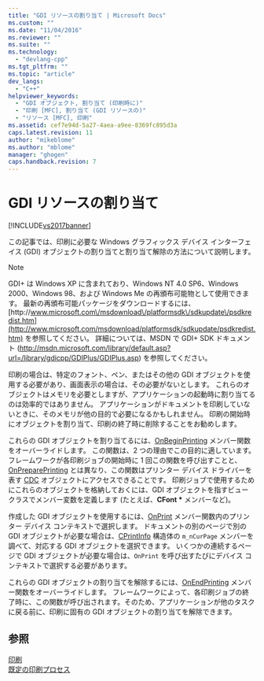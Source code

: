 ```yaml
---
title: "GDI リソースの割り当て | Microsoft Docs"
ms.custom: ""
ms.date: "11/04/2016"
ms.reviewer: ""
ms.suite: ""
ms.technology: 
  - "devlang-cpp"
ms.tgt_pltfrm: ""
ms.topic: "article"
dev_langs: 
  - "C++"
helpviewer_keywords: 
  - "GDI オブジェクト, 割り当て (印刷時に)"
  - "印刷 [MFC], 割り当て (GDI リソースの)"
  - "リソース [MFC], 印刷"
ms.assetid: cef7e94d-5a27-4aea-a9ee-8369fc895d3a
caps.latest.revision: 11
author: "mikeblome"
ms.author: "mblome"
manager: "ghogen"
caps.handback.revision: 7
---
```

# GDI リソースの割り当て
[!INCLUDE[vs2017banner](../assembler/inline/includes/vs2017banner.md)]

この記事では、印刷に必要な Windows グラフィックス デバイス インターフェイス \(GDI\) オブジェクトの割り当てと割り当て解除の方法について説明します。  
  
> [!NOTE]
>  GDI\+ は Windows XP に含まれており、Windows NT 4.0 SP6、Windows 2000、Windows 98、および Windows Me の再頒布可能物として使用できます。  最新の再頒布可能パッケージをダウンロードするには、[http:\/\/www.microsoft.com\/msdownload\/platformsdk\/sdkupdate\/psdkredist.htm](http://www.microsoft.com/msdownload/platformsdk/sdkupdate/psdkredist.htm) を参照してください。  詳細については、MSDN で GDI\+ SDK ドキュメント \([http:\/\/msdn.microsoft.com\/library\/default.asp?url\=\/library\/gdicpp\/GDIPlus\/GDIPlus.asp](http://msdn.microsoft.com/library/default.asp?url=/library/gdicpp/GDIPlus/GDIPlus.asp)\) を参照してください。  
  
 印刷の場合は、特定のフォント、ペン、またはその他の GDI オブジェクトを使用する必要があり、画面表示の場合は、その必要がないとします。  これらのオブジェクトはメモリを必要としますが、アプリケーションの起動時に割り当てるのは効率的ではありません。  アプリケーションがドキュメントを印刷していないときに、そのメモリが他の目的で必要になるかもしれません。  印刷の開始時にオブジェクトを割り当て、印刷の終了時に削除することをお勧めします。  
  
 これらの GDI オブジェクトを割り当てるには、[OnBeginPrinting](../Topic/CView::OnBeginPrinting.md) メンバー関数をオーバーライドします。  この関数は、2 つの理由でこの目的に適しています。フレームワークが各印刷ジョブの開始時に 1 回この関数を呼び出すことと、[OnPreparePrinting](../Topic/CView::OnPreparePrinting.md) とは異なり、この関数はプリンター デバイス ドライバーを表す [CDC](../Topic/CDC%20Class.md) オブジェクトにアクセスできることです。  印刷ジョブで使用するためにこれらのオブジェクトを格納しておくには、GDI オブジェクトを指すビュー クラスでメンバー変数を定義します \(たとえば、**CFont \*** メンバーなど\)。  
  
 作成した GDI オブジェクトを使用するには、[OnPrint](../Topic/CView::OnPrint.md) メンバー関数内のプリンター デバイス コンテキストで選択します。  ドキュメントの別のページで別の GDI オブジェクトが必要な場合は、[CPrintInfo](../mfc/reference/cprintinfo-structure.md) 構造体の `m_nCurPage` メンバーを調べて、対応する GDI オブジェクトを選択できます。  いくつかの連続するページで GDI オブジェクトが必要な場合は、`OnPrint` を呼び出すたびにデバイス コンテキストで選択する必要があります。  
  
 これらの GDI オブジェクトの割り当てを解除するには、[OnEndPrinting](../Topic/CView::OnEndPrinting.md) メンバー関数をオーバーライドします。  フレームワークによって、各印刷ジョブの終了時に、この関数が呼び出されます。そのため、アプリケーションが他のタスクに戻る前に、印刷に固有の GDI オブジェクトの割り当てを解除できます。  
  
## 参照  
 [印刷](../mfc/printing.md)   
 [既定の印刷プロセス](../Topic/How%20Default%20Printing%20Is%20Done.md)